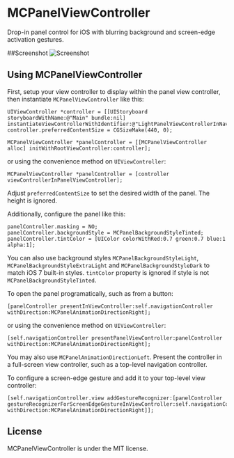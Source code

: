 MCPanelViewController
=====================

Drop-in panel control for iOS with blurring background and screen-edge activation gestures.


##Screenshot
![Screenshot](https://raw.github.com/mehsome/MCPanelViewController/master/screenshot.png "Example of MCPanelViewController")

## Using MCPanelViewController

First, setup your view controller to display within the panel view controller, then instantiate `MCPanelViewController` like this:

    UIViewController *controller = [[UIStoryboard storyboardWithName:@"Main" bundle:nil] instantiateViewControllerWithIdentifier:@"LightPanelViewControllerInNavigationController"];
    controller.preferredContentSize = CGSizeMake(440, 0);

    MCPanelViewController *panelController = [[MCPanelViewController alloc] initWithRootViewController:controller];

or using the convenience method on `UIViewController`:

    MCPanelViewController *panelController = [controller viewControllerInPanelViewController];

Adjust `preferredContentSize` to set the desired width of the panel. The height is ignored.

Additionally, configure the panel like this:

    panelController.masking = NO;
    panelController.backgroundStyle = MCPanelBackgroundStyleTinted;
    panelController.tintColor = [UIColor colorWithRed:0.7 green:0.7 blue:1 alpha:1];

You can also use background styles `MCPanelBackgroundStyleLight`, `MCPanelBackgroundStyleExtraLight` and `MCPanelBackgroundStyleDark` to match iOS 7 built-in styles. `tintColor` property is ignored if style is not `MCPanelBackgroundStyleTinted`.

To open the panel programatically, such as from a button:

    [panelController presentInViewController:self.navigationController withDirection:MCPanelAnimationDirectionRight];

or using the convenience method on `UIViewController`:

	[self.navigationController presentPanelViewController:panelController withDirection:MCPanelAnimationDirectionRight];

You may also use `MCPanelAnimationDirectionLeft`. Present the controller in a full-screen view controller, such as a top-level navigation controller.

To configure a screen-edge gesture and add it to your top-level view controller:

    [self.navigationController.view addGestureRecognizer:[panelController gestureRecognizerForScreenEdgeGestureInViewController:self.navigationController withDirection:MCPanelAnimationDirectionRight]];


## License

MCPanelViewController is under the MIT license.
